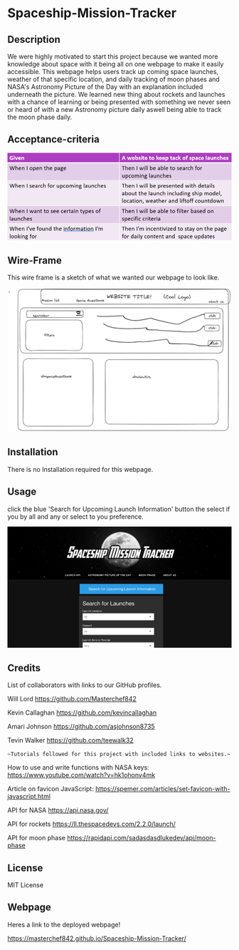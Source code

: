 # Spaceship-Mission-Tracker

## Description


We were highly motivated to start this project because we wanted more knowledge about space with it being all on one webpage to make it easily accessible. This webpage helps users track up coming space launches, weather of that specific location, and daily tracking of moon phases and NASA's Astronomy Picture of the Day with an explanation included underneath the picture. We learned new thing about rockets and launches with a chance of learning or being presented with something we never seen or heard of with a new Astronomy picture daily aswell being able to track the moon phase daily.


## Acceptance-criteria


![ac-photo.png](./images/ac-photo.png)


## Wire-Frame

This wire frame is a sketch of what we wanted our webpage to look like.

![wire-frame.png](./images/wireframe.png)

## Installation

There is no Installation required for this webpage.

## Usage

click the blue 'Search for Upcoming Launch Information' button the select if you by all and any or select to you preference.

![webpage-photo.png](./images/webpage.png)

## Credits

List of collaborators with links to our GitHub profiles.

Will Lord https://github.com/Masterchef842

Kevin Callaghan https://github.com/kevincallaghan 

Amari Johnson https://github.com/asjohnson8735

Tevin Walker https://github.com/teewalk32




    ~Tutorials followed for this project with included links to websites.~


How to use and write functions with NASA keys: https://www.youtube.com/watch?v=hk1ohonv4mk 

Article on favicon JavaScript: https://spemer.com/articles/set-favicon-with-javascript.html

API for NASA https://api.nasa.gov/

API for rockets https://ll.thespacedevs.com/2.2.0/launch/

API for moon phase https://rapidapi.com/sadasdasdlukedev/api/moon-phase

## License

MIT License 


## Webpage

Heres a link to the deployed webpage!

https://masterchef842.github.io/Spaceship-Mission-Tracker/

